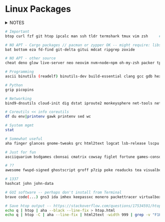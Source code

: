 # Linux Packages

<details>
<summary>NOTES</summary>

- This list was originally curated for a WSL Ubuntu system and it may be `apt`-centric to some extent.
- That being said, `apt` is fairly limited thus `pacman` and `yay` may provide some packages unavailable otherwise.
- Without `pacman`, some packages should be installed via `cargo`, meaning that [Rust](https://www.rust-lang.org/tools/install) must be installed.
- Certain packages have to be installed using other sorts of package managers, such `pip` or `npm`.
- In the future I may add documentation for other distros' package managers like `zypper` or `dnf`.
- **This list will forever be incomplete.**

</details>

```bash
# Important
btop curl fzf git htop ipcalc man ssh tldr termshark tmux vim zsh     # scp sftp

# NO APT - Cargo packages // pacman or zypper OK -- might require: libssl-dev pkg-config
bat bottom eza fd-find git-delta gitui mdcat ripgrep zoxide

# NO APT - other source
cheat deno glow live-server neo neovim nvm>node>npm oh-my-zsh packer tpm

# Programming
ascii binutils (readelf) binutils-dev build-essential clang gcc gdb hexyl manpages-posix-dev make ncurses-term python-is-python3 python3-pip python3-venv unicode   # lldb - okteta termit

# Python
grip picopins

# Networking
bind9-dnsutils cloud-init dig dstat iproute2 monkeysphere net-tools netcat-openbsd nmap openssl speedtest-cli whois

# Coreutils << info coreutils
df du env|printenv gawk printenv sed wc

# System mgmt
stat

# Somewhat useful
aha finger glances gnome-tweaks grc html2text logcat lsb-release lscpu mdp mysql-client mysql-server neofetch progress taskwarrior timewarrior tree who wslu xclip zshmisc

# Just for fun
asciiquarium bsdgames cbonsai cmatrix cowsay figlet fortune games-console games-rogue lolcat oneko pacvim

# ??
awesome fwupd-signed ghostscript groff p7zip poke readucks tea visualboyadvance watch wget wsl xxd yes youtube-dl

# 1337
hashcat john john-data

# GUI software -- perhaps don't install from Terminal
brave code(...) gns3 ida imhex keepassxc monero packettracer virtualbox wireshark
```

```bash
# Save htop output -- https://stackoverflow.com/questions/17534591/htop-output-to-human-readable-file/30224271#30224271
echo q | htop | aha --black --line-fix > htop.html
echo q | htop -C | aha --line-fix | html2text -width 999 | grep -v "F1Help\|xml version=" > ~/htop-output01.txt
```
